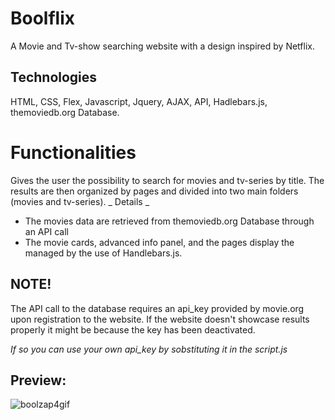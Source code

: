 # Boolflix
A Movie and Tv-show searching website with a design inspired by Netflix.

## Technologies
HTML, CSS, Flex, 
Javascript, Jquery, AJAX, API, Hadlebars.js, 
themoviedb.org Database.

# Functionalities
Gives the user the possibility to search for movies and tv-series by title. The results are then organized by pages and divided into two main folders (movies and tv-series).
_ Details _
- The movies data are retrieved from themoviedb.org Database through an API call
- The movie cards, advanced info panel, and the pages display the managed by the use of Handlebars.js.

## NOTE!
The API call to the database requires an api_key provided by movie.org upon registration to the website. If the website doesn't showcase results properly it might be because the key has been deactivated.

*If so you can use your own api_key by sobstituting it in the script.js*

## Preview:
![boolzap4gif](https://user-images.githubusercontent.com/46935430/59220618-b4d22580-8bc5-11e9-8f57-c57f63e3fd9a.gif)




